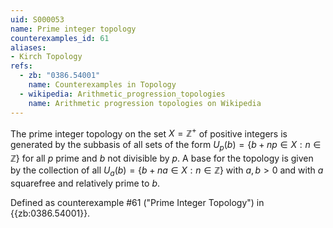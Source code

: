 ```yaml
---
uid: S000053
name: Prime integer topology
counterexamples_id: 61
aliases:
- Kirch Topology
refs:
  - zb: "0386.54001" 
    name: Counterexamples in Topology
  - wikipedia: Arithmetic_progression_topologies
    name: Arithmetic progression topologies on Wikipedia
---
```

The prime integer topology on the set $X = \mathbb{Z}^+$ of positive integers is generated by the subbasis of all sets of the form $U_p(b) = \{b+np \in X : n \in \mathbb{Z}\}$ for all $p$ prime and $b$ not divisible by $p$.  A base for the topology is given by the collection of all $U_a(b) = \{b+na \in X : n \in \mathbb{Z}\}$ with $a,b>0$ and with $a$ squarefree and relatively prime to $b$.

Defined as counterexample #61 ("Prime Integer Topology")
in {{zb:0386.54001}}.
